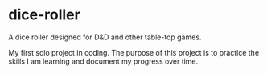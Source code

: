 # dice-roller
A dice roller designed for D&amp;D and other table-top games.

My first solo project in coding. The purpose of this project is to practice the skills I am learning and document my progress over time.

